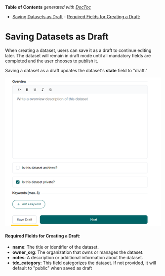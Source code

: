 <!-- START doctoc generated TOC please keep comment here to allow auto update -->
<!-- DON'T EDIT THIS SECTION, INSTEAD RE-RUN doctoc TO UPDATE -->
**Table of Contents**  *generated with [DocToc](https://github.com/thlorenz/doctoc)*

- [Saving Datasets as Draft](#saving-datasets-as-draft)
      - [Required Fields for Creating a Draft:](#required-fields-for-creating-a-draft)

<!-- END doctoc generated TOC please keep comment here to allow auto update -->

# Saving Datasets as Draft

When creating a dataset, users can save it as a draft to continue editing later. The dataset will remain in draft mode until all mandatory fields are completed and the user chooses to publish it.

Saving a dataset as a draft updates the dataset's **state** field to "draft."

![Save Draft](draft.png)

#### Required Fields for Creating a Draft:

- **name**: The title or identifier of the dataset.
- **owner_org**: The organization that owns or manages the dataset.
- **notes**: A description or additional information about the dataset.
- **tdc_category**: This field categorizes the dataset. If not provided, it will default to "public" when saved as draft
